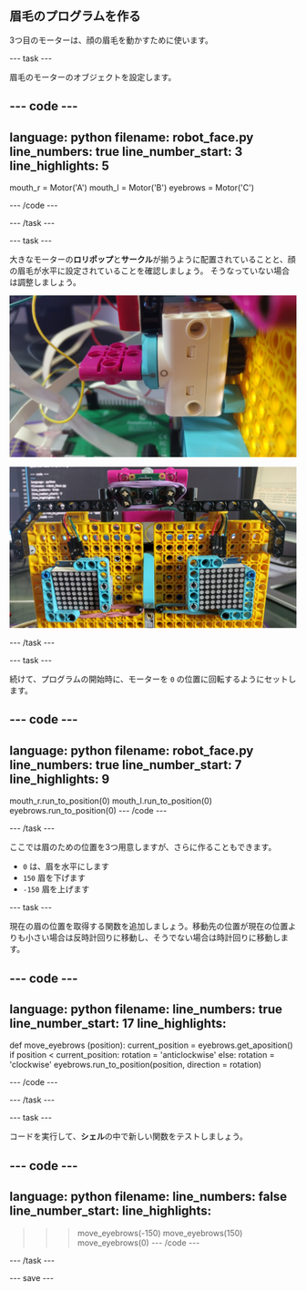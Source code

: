 ## 眉毛のプログラムを作る

3つ目のモーターは、顔の眉毛を動かすために使います。

--- task ---

眉毛のモーターのオブジェクトを設定します。

--- code ---
---
language: python
filename: robot_face.py
line_numbers: true
line_number_start: 3
line_highlights: 5
---
mouth_r = Motor('A')
mouth_l = Motor('B')
eyebrows = Motor('C')

--- /code ---

--- /task ---

--- task ---

大きなモーターの**ロリポップ**と**サークル**が揃うように配置されていることと、顔の眉毛が水平に設定されていることを確認しましょう。 そうなっていない場合は調整しましょう。

![ロリポップと円が揃うようにモーターを回転させた図。](images/motor_0.jpg)

![眉を水平にしたロボットの顔の図。](images/horizontal_eyebrows.jpg)

--- /task ---

--- task ---

続けて、プログラムの開始時に、モーターを `0` の位置に回転するようにセットします。

--- code ---
---
language: python
filename: robot_face.py
line_numbers: true
line_number_start: 7
line_highlights: 9
---
mouth_r.run_to_position(0)
mouth_l.run_to_position(0)
eyebrows.run_to_position(0)
--- /code ---

--- /task ---

ここでは眉のための位置を3つ用意しますが、さらに作ることもできます。

- `0` は、眉を水平にします
- `150` 眉を下げます
- `-150` 眉を上げます


--- task ---

現在の眉の位置を取得する関数を追加しましょう。移動先の位置が現在の位置よりも小さい場合は反時計回りに移動し、そうでない場合は時計回りに移動します。

--- code ---
---
language: python
filename: 
line_numbers: true
line_number_start: 17
line_highlights: 
---
def move_eyebrows (position):
    current_position = eyebrows.get_aposition()
    if position < current_position:
        rotation = 'anticlockwise'
    else:
        rotation = 'clockwise'
    eyebrows.run_to_position(position, direction = rotation)

--- /code ---

--- /task ---

--- task ---

コードを実行して、**シェル**の中で新しい関数をテストしましょう。

--- code ---
---
language: python
filename: 
line_numbers: false
line_number_start: 
line_highlights: 
---
>>> move_eyebrows(-150)
>>> move_eyebrows(150)
>>> move_eyebrows(0)
--- /code ---

--- /task ---

--- save ---
